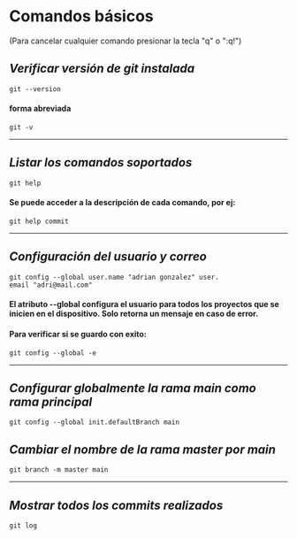 # Comandos básicos
(Para cancelar cualquier comando presionar la tecla "q" o ":q!")

## *Verificar versión de git instalada*
```
git --version
```
#### forma abreviada
```
git -v
```

------------
## *Listar los comandos soportados*
```
git help
```

#### Se puede acceder a la descripción de cada comando, por ej:
```
git help commit
```

------------

## *Configuración del usuario y correo*
```
git config --global user.name "adrian gonzalez" user.
email "adri@mail.com"
```

#### El atributo --global configura el usuario para todos los proyectos que se inicien en el dispositivo. Solo retorna un mensaje en caso de error.

#### Para verificar si se guardo con exito:
```
git config --global -e
```

------------

## *Configurar globalmente la rama main como rama principal*
```
git config --global init.defaultBranch main
```
## *Cambiar el nombre de la rama master por main*
```
git branch -m master main
```

---
## *Mostrar todos los commits realizados*
```
git log
```
